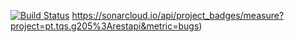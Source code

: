 [![Build Status](https://travis-ci.org/tqs18-g205/rest-api.svg?branch=master)](https://travis-ci.org/tqs18-g205/rest-api)
https://sonarcloud.io/api/project_badges/measure?project=pt.tqs.g205%3Arestapi&metric=bugs)
